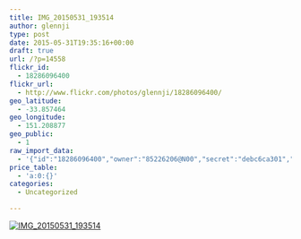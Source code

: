 ```yaml
---
title: IMG_20150531_193514
author: glennji
type: post
date: 2015-05-31T19:35:16+00:00
draft: true
url: /?p=14558
flickr_id:
  - 18286096400
flickr_url:
  - http://www.flickr.com/photos/glennji/18286096400/
geo_latitude:
  - -33.857464
geo_longitude:
  - 151.208877
geo_public:
  - 1
raw_import_data:
  - '{"id":"18286096400","owner":"85226206@N00","secret":"debc6ca301","server":"480","farm":1,"title":"IMG_20150531_193514","ispublic":0,"isfriend":0,"isfamily":0,"description":{"_content":""},"dateupload":"1433469359","lastupdate":"1433469364","datetaken":"2015-05-31 19:35:16","datetakengranularity":"0","datetakenunknown":"0","ownername":"glennji","tags":"","machine_tags":"","originalsecret":"1b25da4ab3","originalformat":"jpg","latitude":"-33.857464","longitude":"151.208877","accuracy":"16","context":0,"place_id":"uyU97kpTVLseY.4z4g","woeid":"26198434","geo_is_family":0,"geo_is_friend":0,"geo_is_contact":0,"geo_is_public":0,"media":"photo","media_status":"ready","url_o":"https://farm1.staticflickr.com/480/18286096400_1b25da4ab3_o.jpg","height_o":"4160","width_o":"3120"}'
price_table:
  - 'a:0:{}'
categories:
  - Uncategorized

---
```

<p class="flickr-image">
  <a href="http://www.flickr.com/photos/glennji/18286096400/" class="flickr-link"><img src="http://i1.wp.com/glennji.com/wp-content/uploads/2015/06/18286096400_1b25da4ab3_o.jpg?fit=1024%2C1024" width="" height="" alt="IMG_20150531_193514" class="keyring-img" /></a>
</p>
